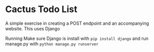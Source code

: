# Cactus Todo List
 A simple exercise in creating a POST endpoint and an accompanying website. This uses Django 
 
Running
 Make sure Django is install with `pip install django` and run manage.py with `python manage.py runserver`

